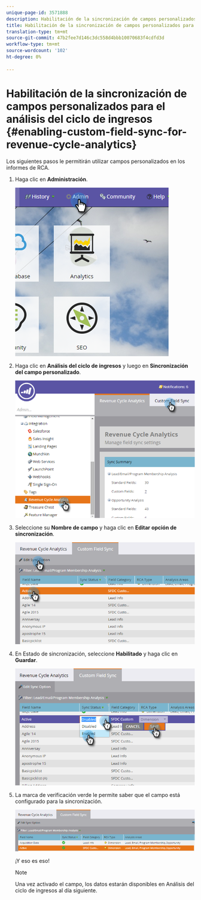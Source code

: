 ```yaml
---
unique-page-id: 3571888
description: Habilitación de la sincronización de campos personalizados para el análisis del ciclo de ingresos - Documentos de marketing - Documentación del producto
title: Habilitación de la sincronización de campos personalizados para el análisis del ciclo de ingresos
translation-type: tm+mt
source-git-commit: 47b2fee7d146c3dc558d4bbb10070683f4cdfd3d
workflow-type: tm+mt
source-wordcount: '102'
ht-degree: 0%

---
```



# Habilitación de la sincronización de campos personalizados para el análisis del ciclo de ingresos {#enabling-custom-field-sync-for-revenue-cycle-analytics}

Los siguientes pasos le permitirán utilizar campos personalizados en los informes de RCA.

1. Haga clic en **Administración**.

   ![](assets/one.png)

1. Haga clic en **Análisis del ciclo de ingresos** y luego en **Sincronización del campo personalizado**.

   ![](assets/two.png)

1. Seleccione su **Nombre de campo** y haga clic en **Editar opción de sincronización**.

   ![](assets/three.png)

1. En Estado de sincronización, seleccione **Habilitado** y haga clic en **Guardar**.

   ![](assets/four.png)

1. La marca de verificación verde le permite saber que el campo está configurado para la sincronización.

   ![](assets/five.png)

   ¡Y eso es eso!

   >[!NOTE]
   >
   >Una vez activado el campo, los datos estarán disponibles en Análisis del ciclo de ingresos al día siguiente.

